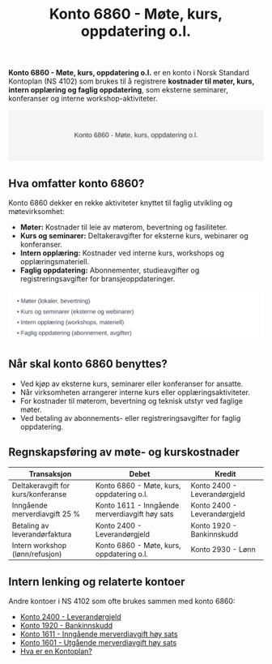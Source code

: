 ﻿---
title: "Konto 6860 - Møte, kurs, oppdatering o.l."
seoTitle: "6860-mote-kurs-oppdatering-o-l"
description: '**Konto 6860 - Møte, kurs, oppdatering o.l.** er en konto i Norsk Standard Kontoplan (NS 4102) som brukes til å registrere **kostnader til møter, kurs, inte...'
---

**Konto 6860 - Møte, kurs, oppdatering o.l.** er en konto i Norsk Standard Kontoplan (NS 4102) som brukes til å registrere **kostnader til møter, kurs, intern opplæring og faglig oppdatering**, som eksterne seminarer, konferanser og interne workshop-aktiviteter.

![Illustrasjon av konto 6860 - Møte, kurs, oppdatering o.l.](6860-mote-kurs-oppdatering-o-l-image.svg)

## Hva omfatter konto 6860?

Konto 6860 dekker en rekke aktiviteter knyttet til faglig utvikling og møtevirksomhet:

* **Møter:** Kostnader til leie av møterom, bevertning og fasiliteter.
* **Kurs og seminarer:** Deltakeravgifter for eksterne kurs, webinarer og konferanser.
* **Intern opplæring:** Kostnader ved interne kurs, workshops og opplæringsmateriell.
* **Faglig oppdatering:** Abonnementer, studieavgifter og registreringsavgifter for bransjeoppdateringer.

![Typer møte, kurs og oppdatering](mote-kurs-typer.svg)

## Når skal konto 6860 benyttes?

* Ved kjøp av eksterne kurs, seminarer eller konferanser for ansatte.
* Når virksomheten arrangerer interne kurs eller opplæringsaktiviteter.
* For kostnader til møterom, bevertning og teknisk utstyr ved faglige møter.
* Ved betaling av abonnements- eller registreringsavgifter for faglig oppdatering.

## Regnskapsføring av møte- og kurskostnader

| Transaksjon                             | Debet                                      | Kredit                       |
|-----------------------------------------|--------------------------------------------|------------------------------|
| Deltakeravgift for kurs/konferanse      | Konto 6860 - Møte, kurs, oppdatering o.l.  | Konto 2400 - Leverandørgjeld |
| Inngående merverdiavgift 25 %           | Konto 1611 - Inngående merverdiavgift høy sats | Konto 2400 - Leverandørgjeld |
| Betaling av leverandørfaktura           | Konto 2400 - Leverandørgjeld               | Konto 1920 - Bankinnskudd    |
| Intern workshop (lønn/refusjon)         | Konto 6860 - Møte, kurs, oppdatering o.l.  | Konto 2930 - Lønn            |

## Intern lenking og relaterte kontoer

Andre kontoer i NS 4102 som ofte brukes sammen med konto 6860:

* [Konto 2400 - Leverandørgjeld](/blogs/kontoplan/2400-leverandorgjeld "Konto 2400 - Leverandørgjeld")
* [Konto 1920 - Bankinnskudd](/blogs/kontoplan/1920-bankinnskudd "Konto 1920 - Bankinnskudd")
* [Konto 1611 - Inngående merverdiavgift høy sats](/blogs/kontoplan/1611-inngaaende-merverdiavgift-hoy-sats "Konto 1611 - Inngående merverdiavgift høy sats")
* [Konto 1601 - Utgående merverdiavgift høy sats](/blogs/kontoplan/1601-utgaende-merverdiavgift-hoy-sats "Konto 1601 - Utgående merverdiavgift høy sats")
* [Hva er en Kontoplan?](/blogs/regnskap/hva-er-kontoplan "Hva er en Kontoplan? Komplett Guide til Kontoplaner i Norsk Regnskap")






